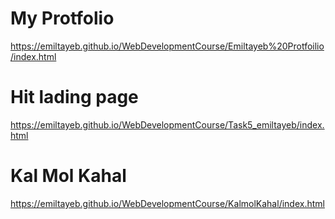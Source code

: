 # My Protfolio

https://emiltayeb.github.io/WebDevelopmentCourse/Emiltayeb%20Protfoilio/index.html



# Hit lading page

https://emiltayeb.github.io/WebDevelopmentCourse/Task5_emiltayeb/index.html

# Kal Mol Kahal
https://emiltayeb.github.io/WebDevelopmentCourse/KalmolKahal/index.html
